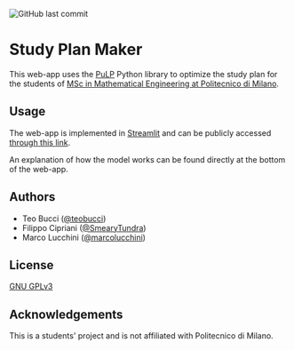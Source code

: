 ![GitHub last commit](https://img.shields.io/github/last-commit/teobucci/compilatore-piano-di-studi?logo=github)
# Study Plan Maker

This web-app uses the [PuLP](https://coin-or.github.io/pulp/) Python library to optimize the study plan for the students of [MSc in Mathematical Engineering at Politecnico di Milano](https://www4.ceda.polimi.it/manifesti/manifesti/controller/MostraIndirizziPublic.do?evn_default=EVENTO&aa=2021&k_cf=225&k_corso_la=487&ac_ins=0&k_indir=MST&lang=IT&tipoCorso=ALL_TIPO_CORSO&semestre=2&idGruppo=4338&idRiga=271249&codDescr=055514&jaf_currentWFID=main).

## Usage

The web-app is implemented in [Streamlit](https://streamlit.io/) and can be publicly accessed [through this link](https://teobucci-compilatore-piano-di-studi-app-m15iv7.streamlit.app/).

An explanation of how the model works can be found directly at the bottom of the web-app.

## Authors

- Teo Bucci ([@teobucci](https://www.github.com/teobucci))
- Filippo Cipriani ([@SmearyTundra](https://www.github.com/SmearyTundra))
- Marco Lucchini ([@marcolucchini](https://www.github.com/marcolucchini))

## License

[GNU GPLv3](https://choosealicense.com/licenses/gpl-3.0/)

## Acknowledgements

This is a students' project and is not affiliated with Politecnico di Milano.
